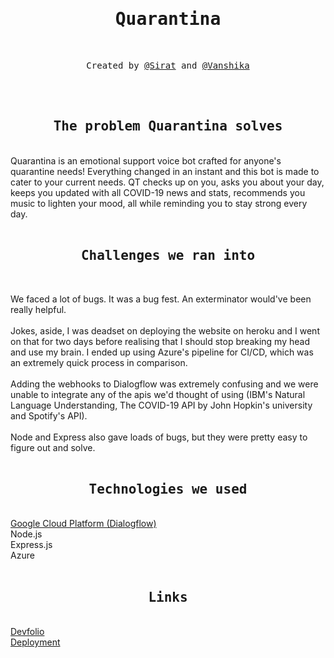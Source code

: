 <h1 align="center"><samp>Quarantina</samp></h1><br>

<p align="center"><samp>Created by <a href="https://github.com/sBx99">@Sirat</a> and <a href="https://github.com/one-she-kaa">@Vanshika</a></samp></p><br><br>

<h2 align="center"><samp>The problem Quarantina solves</samp></h2><br>
Quarantina is an emotional support voice bot crafted for anyone's quarantine needs! Everything changed in an instant and this bot is made to cater to your current needs. QT checks up on you, asks you about your day, keeps you updated with all COVID-19 news and stats, recommends you music to lighten your mood, all while reminding you to stay strong every day.<br><br>

<h2 align="center"><samp>Challenges we ran into</samp></h2><br>
<p>We faced a lot of bugs. It was a bug fest. An exterminator would've been really helpful.<br><br>Jokes, aside, I was deadset on deploying the website on heroku and I went on that for two days before realising that I should stop breaking my head and use my brain. I ended up using Azure's pipeline for CI/CD, which was an extremely quick process in comparison.<br><br>Adding the webhooks to Dialogflow was extremely confusing and we were unable to integrate any of the apis we'd thought of using (IBM's Natural Language Understanding, The COVID-19 API by John Hopkin's university and Spotify's API).<br><br>Node and Express also gave loads of bugs, but they were pretty easy to figure out and solve.<br><br>
 
<h2 align="center"><samp>Technologies we used</samp></h2><br>
<a href="https://api.ai">Google Cloud Platform (Dialogflow)</a><br>Node.js<br>Express.js<br>Azure<br><br>

<h2 align="center"><samp>Links</samp></h2><br>
<a href="https://devfolio.co/submissions/quarantina">Devfolio</a><br>
<a href="https://quarantina-v1.azurewebsites.net">Deployment</a>
